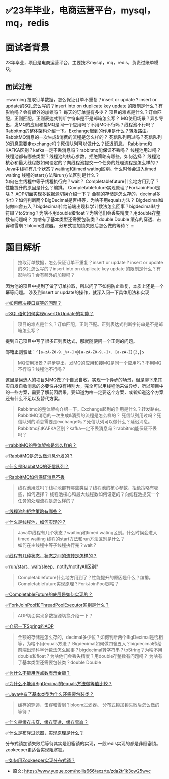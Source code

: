 # ✅23年毕业，电商运营平台，mysql，mq，redis
<!--page header-->

<a name="lVRaC"></a>
# 面试者背景

23年毕业，项目是电商运营平台，主要技术mysql，mq，redis，负责过账单模块，

<a name="Fu8jU"></a>
## 面试过程

:::warning
拉取订单数据，怎么保证订单不重复？insert or update ?
insert or update的SQL怎么写的？insert into on duplicate key update 的限制是什么？有影响吗？会有额外的加锁吗？
每天的订单量有多少？
项目的难点是什么？订单匹配，正则匹配。正则表达式判断字符串是不是邮箱怎么写？
MQ使用场景？异步导出，发MQ的应用和接MQ是同一个应用吗？不用MQ不行吗？线程池不行吗？
Rabbitmq的整体架构介绍一下。Exchange起到的作用是什么？转发路由。
RabbitMQ消息的一次生成&消费的流程是怎么样的？
死信队列用过吗？死信队列的消息需要走exchange吗？死信队列可以做什么？延迟消息。
Rabbitmq和KAFKA区别？kafka一定不丢消息吗？rabbitmq能保证不丢吗？
线程池用过吗？线程池都有哪些类型？线程池的核心参数，拒绝策略有哪些，如何选择？
线程池核心和最大线程数如何设定的？向线程池提交一个任务的处理流程是怎么样的？
Java中线程有几个状态？waiting和timed wating区别。什么时候会进入timed waiting
线程的start方法和run方法区别是什么？                            
如何在主线程中等子线程执行完？wait？
Completablefuture什么地方用到了？性能提升的原因是什么？编排。
Completablefuture实现原理？ForkJoinPool是啥？
AOP切面实现多数据源切换介绍一下？
金额的存储是怎么存的，decimal多少位？如何判断两个BigDecimal是否相等，为啥不用equals方法？
Bigdecimal如何做四舍五入？bigdecimal传给前端出现科学计数法怎么回事？bigdecimal转字符串？toString？为啥不用double和float？为啥他们会丢失精度？用double存整数有问题吗？
为啥有了基本类型还需要包装类？double Double 
缓存的穿透、击穿和雪崩？bloom过滤器。
分布式锁加锁失败后怎么做的等待？
:::
<a name="FChSX"></a>
# 题目解析

> 拉取订单数据，怎么保证订单不重复？insert or update ?
> insert or update的SQL怎么写的？insert into on duplicate key update 的限制是什么？有影响吗？会有额外的加锁吗？


因为他的项目中提到了做了订单拉取，所以问了下如何防止重复，本质上还是一个幂等问题。
涉及到insert or update的操作，就深入问一下具体用法和实现

[✅如何解决接口幂等的问题？](https://www.yuque.com/hollis666/axzrte/gz2qwl?view=doc_embed)

[✅SQL语句如何实现insertOrUpdate的功能？](https://www.yuque.com/hollis666/axzrte/gal4lxk8ug9g2bwk?view=doc_embed)


> 项目的难点是什么？订单匹配，正则匹配。正则表达式判断字符串是不是邮箱怎么写？


提到自己项目中写了很多正则表达式，那就随便问一个正则的问题。

邮箱正则验证：`^[a-zA-Z0-9._%+-]+@[a-zA-Z0-9.-]+. [a-zA-Z]{2,}$`

> MQ使用场景？异步导出，发MQ的应用和接MQ是同一个应用吗？不用MQ不行吗？线程池不行吗？


这里是候选人的项目对MQ做了个自发自收，实现一个异步的场景，但是聊下来其实自发自收消息的必要性并没有特别大，完全可以用线程池来做异步，所以项目中的一些方案，需要了解前因后果，要知道为啥一定要这个方案，或者知道这个方案还有什么不足以及替代方案。


> Rabbitmq的整体架构介绍一下。Exchange起到的作用是什么？转发路由。
> RabbitMQ消息的一次生成&消费的流程是怎么样的？
> 死信队列用过吗？死信队列的消息需要走exchange吗？死信队列可以做什么？延迟消息。
> Rabbitmq和KAFKA区别？kafka一定不丢消息吗？rabbitmq能保证不丢吗？


[✅rabbitMQ的整体架构是怎么样的？](https://www.yuque.com/hollis666/axzrte/qh56y0u8fs2gom42?view=doc_embed)

[✅RabbitMQ是怎么做消息分发的？](https://www.yuque.com/hollis666/axzrte/qdmqppwgypsifot5?view=doc_embed)

[✅什么是RabbitMQ的死信队列？](https://www.yuque.com/hollis666/axzrte/rd0ah4r97wevzmcw?view=doc_embed)

[✅RabbitMQ如何保证消息不丢](https://www.yuque.com/hollis666/axzrte/ku3fxiie005axgrz?view=doc_embed)

> 线程池用过吗？线程池都有哪些类型？线程池的核心参数，拒绝策略有哪些，如何选择？
> 线程池核心和最大线程数如何设定的？向线程池提交一个任务的处理流程是怎么样的？


[✅线程池的拒绝策略有哪些？](https://www.yuque.com/hollis666/axzrte/gfoppg6a3stefkig?view=doc_embed)

[✅什么是线程池，如何实现的？](https://www.yuque.com/hollis666/axzrte/fb5th6?view=doc_embed)

> Java中线程有几个状态？waiting和timed wating区别。什么时候会进入timed waiting
> 线程的start方法和run方法区别是什么？                            
> 如何在主线程中等子线程执行完？wait？


[✅线程有几种状态，状态之间的流转是怎样的？](https://www.yuque.com/hollis666/axzrte/rt6e6b?view=doc_embed)

[✅run/start、wait/sleep、notify/notifyAll区别?](https://www.yuque.com/hollis666/axzrte/bw9p42?view=doc_embed)

> Completablefuture什么地方用到了？性能提升的原因是什么？编排。
> Completablefuture实现原理？ForkJoinPool是啥？


[✅CompletableFuture的底层是如何实现的？](https://www.yuque.com/hollis666/axzrte/qgrygdsu04a6vfzw?view=doc_embed)

[✅ForkJoinPool和ThreadPoolExecutor区别是什么？](https://www.yuque.com/hollis666/axzrte/wl8s1swvh7g841be?view=doc_embed)

> AOP切面实现多数据源切换介绍一下？


[✅介绍一下Spring的AOP](https://www.yuque.com/hollis666/axzrte/nget4r5wl2imegi7?view=doc_embed)

> 金额的存储是怎么存的，decimal多少位？如何判断两个BigDecimal是否相等，为啥不用equals方法？
> Bigdecimal如何做四舍五入？bigdecimal传给前端出现科学计数法怎么回事？bigdecimal转字符串？toString？为啥不用double和float？为啥他们会丢失精度？用double存整数有问题吗？
> 为啥有了基本类型还需要包装类？double Double 


[✅为什么不能用浮点数表示金额？](https://www.yuque.com/hollis666/axzrte/vmrkz84g8c6ypu5s?view=doc_embed)

[✅为什么不能用BigDecimal的equals方法做等值比较？](https://www.yuque.com/hollis666/axzrte/qmx8yss8tve7w73q?view=doc_embed)

[✅Java中有了基本类型为什么还需要包装类？](https://www.yuque.com/hollis666/axzrte/xtd0s5?view=doc_embed)

> 缓存的穿透、击穿和雪崩？bloom过滤器。
> 分布式锁加锁失败后怎么做的等待？


[✅什么是缓存击穿、缓存穿透、缓存雪崩？](https://www.yuque.com/hollis666/axzrte/abfis3?view=doc_embed)

[✅什么是布隆过滤器，实现原理是什么？](https://www.yuque.com/hollis666/axzrte/gp9ymie1n39uavah?view=doc_embed)

分布式锁加锁失败后等待其实是阻塞锁的实现，一般redis实现的都是非阻塞锁。zookeeper更适合实现阻塞锁。

[✅如何用Zookeeper实现分布式锁？](https://www.yuque.com/hollis666/axzrte/bdxuqt775i5zo9kz?view=doc_embed)


<!--page footer-->
- 原文: <https://www.yuque.com/hollis666/axzrte/zda2tr1k3ow25wvc>